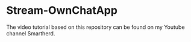 # Stream-OwnChatApp

The video tutorial based on this repository can be found on my Youtube channel Smartherd. 
